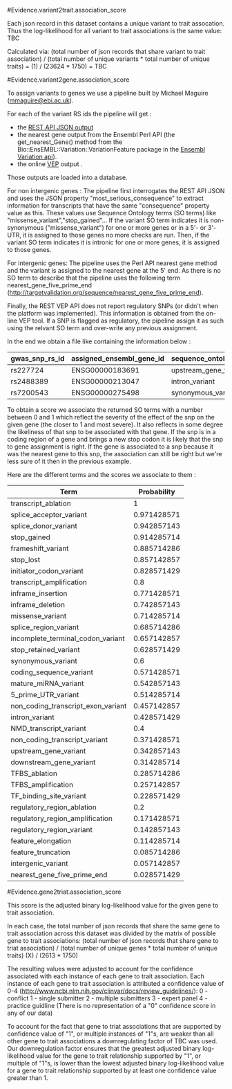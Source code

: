 #Evidence.variant2trait.association_score

Each json record in this dataset contains a unique variant to trait assocation. Thus the log-likelihood for all variant to trait associations is the same value: TBC

Calculated via:
(total number of json records that share variant to trait association) / (total number of unique variants * total number of unique traits)
= (1) / (23624 * 1750)
= TBC

#Evidence.variant2gene.association_score

To assign variants to genes we use a pipeline built by Michael Maguire (mmaguire@ebi.ac.uk).

For each of the variant RS ids the pipeline will get :
* the [REST API JSON output](http://rest.ensembl.org/documentation/info/vep_id_post)
* the nearest gene output from the Ensembl Perl API (the get_nearest_Gene() method from the Bio::EnsEMBL::Variation::VariationFeature
package in the [Ensembl Variation api](http://www.ensembl.org/info/docs/api/variation/index.html#api)).
* the online [VEP](http://www.ensembl.org/info/docs/tools/vep/index.html) output .

Those outputs are loaded into a database.

For non intergenic genes :
The pipeline first interrogates the REST API JSON and uses the JSON property "most_serious_consequence" to extract information
for transcripts that have the same "consequence" property value as this. These values use Sequence Ontology terms (SO terms) like
"missense_variant","stop_gained"...
If the variant SO term indicates it is non-synonymous ("missense_variant") for one or more genes or in a 5'- or 3'-UTR,
it is assigned to those genes no more checks are run.
Then, if the variant SO term indicates it is intronic for one or more genes, it is assigned to those genes.

For intergenic genes:
The pipeline uses the Perl API nearest gene method and the variant is assigned to the nearest gene at the 5'
end. As there is no SO term to describe that the pipeline uses the following term nearest_gene_five_prime_end (http://targetvalidation.org/sequence/nearest_gene_five_prime_end).

Finally, the REST VEP API does not report regulatory SNPs (or didn't when the platform was implemented). This information
is obtained from the on-line VEP tool. If a SNP is flagged as regulatory, the pipeline assign it as such using the relvant SO term and
over-write any previous assignment.

In the end we obtain a file like containing the information below :

| gwas_snp_rs_id | assigned_ensembl_gene_id | sequence_ontology_term | overlapping_ensembl_gene_ids |
| -------------- | ------------------------ | ---------------------- | ----------------------------
| rs227724 | ENSG00000183691|upstream_gene_variant|_ |
| rs2488389|ENSG00000213047|intron_variant|_ |
| rs7200543|ENSG00000275498|synonymous_variant | ENSG00000179889 |

To obtain a score we associate the returned SO terms with a number between 0 and 1 which reflect the severity of the effect
of the snp on the given gene (the closer to 1 and most severe). It also reflects in some degree the likeliness of that snp
to be associated with that gene.
If the snp is in a coding region of a gene and brings a new stop codon it is likely that the snp to gene assignment is right.
If the gene is associated to a snp because it was the nearest gene to this snp, the association can still be right but we're less
sure of it then in the previous example.

Here are the different terms and the scores we associate to them :

| Term | Probability |
| ---- | ----------- |
| transcript_ablation	| 1 |
| splice_acceptor_variant	| 0.971428571 |
| splice_donor_variant	| 0.942857143 |
| stop_gained	| 0.914285714 |
| frameshift_variant	| 0.885714286 |
| stop_lost	| 0.857142857 |
| initiator_codon_variant	| 0.828571429 |
| transcript_amplification	| 0.8 |
| inframe_insertion | 0.771428571 |
| inframe_deletion | 0.742857143 |
| missense_variant | 0.714285714 |
| splice_region_variant | 0.685714286 |
| incomplete_terminal_codon_variant | 0.657142857 |
| stop_retained_variant | 0.628571429 |
| synonymous_variant | 0.6 |
| coding_sequence_variant | 0.571428571 |
| mature_miRNA_variant | 0.542857143 |
| 5_prime_UTR_variant | 0.514285714 |
| non_coding_transcript_exon_variant | 0.457142857 |
| intron_variant | 0.428571429 |
| NMD_transcript_variant | 0.4 |
| non_coding_transcript_variant | 0.371428571 |
| upstream_gene_variant | 0.342857143 |
| downstream_gene_variant | 0.314285714 |
| TFBS_ablation | 0.285714286 |
| TFBS_amplification | 0.257142857 |
| TF_binding_site_variant | 0.228571429 |
| regulatory_region_ablation | 0.2 |
| regulatory_region_amplification | 0.171428571 |
| regulatory_region_variant | 0.142857143 |
| feature_elongation | 0.114285714 |
| feature_truncation | 0.085714286 |
| intergenic_variant | 0.057142857 |
| nearest_gene_five_prime_end | 0.028571429 |

#Evidence.gene2triat.association_score

This score is the adjusted binary log-likelihood value for the given gene to trait association.

In each case, the total number of json records that share the same gene to trait association across this dataset was divided by the matrix of possible gene to trait associations:
(total number of json records that share gene to triat association) / (total number of unique genes * total number of unique traits)
(X) / (2613 * 1750)

The resulting values were adjusted to account for the confidence associated with each instance of each gene to trait association. 
Each instance of each gene to trait association is attributed a confidence value of 0-4 (http://www.ncbi.nlm.nih.gov/clinvar/docs/review_guidelines/):
0 - conflict
1 - single submitter
2 - multiple submitters
3 - expert panel
4 - practice guidline
(There is no representation of a "0" confidence score in any of our data)

To account for the fact that gene to triat associations that are supported by confidence value of "1", or multiple instances of "1"s, are weaker than all other gene to trait associations a downregulating factor of TBC was used.
Our downregulation factor ensures that the greatest adjusted binary log-likelihood value for the gene to trait relationship supported by "1", or multiple of "1"s, is lower than the lowest adjusted binary log-likelihood value for a gene to trait relationship supported by at least one confidence value greater than 1.

